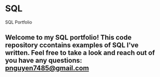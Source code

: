 # SQL
SQL Portfolio
## Welcome to my SQL portfolio! This code repository ccontains examples of SQL I've written. Feel free to take a look and reach out of you have any questions: pnguyen7485@gmail.com
